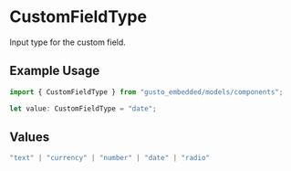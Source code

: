 # CustomFieldType

Input type for the custom field.

## Example Usage

```typescript
import { CustomFieldType } from "gusto_embedded/models/components";

let value: CustomFieldType = "date";
```

## Values

```typescript
"text" | "currency" | "number" | "date" | "radio"
```